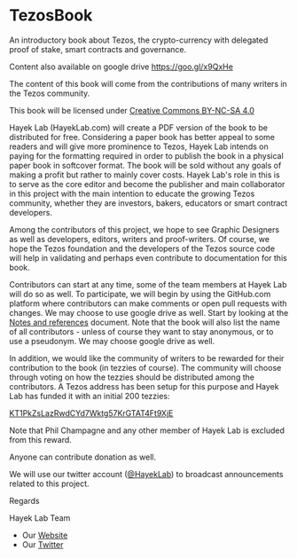 # TezosBook
An introductory book about Tezos, the crypto-currency with delegated proof of stake, smart contracts and governance.

Content also available on google drive
https://goo.gl/x9QxHe

The content of this book will come from the contributions of many writers in the Tezos community.

This book will be licensed under [Creative Commons BY-NC-SA 4.0](./LICENSE)

Hayek Lab (HayekLab.com) will create a PDF version of the book to be distributed for free. Considering
a paper book has better appeal to some readers and will give more prominence to Tezos, Hayek Lab intends on paying for
the formatting required in order to publish the book in a physical paper book in softcover format. The book will be sold
without any goals of making a profit but rather to mainly cover costs. Hayek Lab's role in this is to serve as
the core editor and become the publisher and main collaborator in this project with the main intention to educate the growing Tezos
community, whether they are investors, bakers, educators or smart contract developers.

Among the contributors of this project, we hope to see Graphic Designers as well as developers, editors, writers and 
proof-writers. Of course, we hope the Tezos foundation and the developers of the Tezos source code will help in 
validating and perhaps even contribute to documentation for this book.

Contributors can start at any time, some of the team members at Hayek Lab will do so as well. To participate, we will begin by
using the GitHub.com platform where contributors can make comments or open pull requests with changes. We may choose
to use google drive as well. Start by looking at the [Notes and references](Notes%20and%20References.md) document. Note 
that the book will also list the name of all contributors - unless of course they want to stay anonymous, or to use a 
pseudonym. We may choose google drive as well.

In addition, we would like the community of writers to be rewarded for their contribution to the book (in tezzies 
of course). The community will choose through voting on how the tezzies should be distributed among the 
contributors. A Tezos address has been setup for this purpose and Hayek Lab has funded it with an initial 200 tezzies:

[KT1PkZsLazRwdCYd7Wktg57KrGTAT4Ft9XjE][reward-fund]

Note that Phil Champagne and any other member of Hayek Lab is excluded from this reward.

Anyone can contribute donation as well.

We will use our twitter account ([@HayekLab][hayek-lab-twitter]) to broadcast announcements related to this project.

Regards

Hayek Lab Team

* Our [Website][hayek-lab-website]
* Our [Twitter][hayek-lab-twitter]

[reward-fund]: http://tzscan.io/KT1PkZsLazRwdCYd7Wktg57KrGTAT4Ft9XjE
[hayek-lab-website]: https://www.HayekLab.com
[hayek-lab-twitter]: https://twitter.com/HayekLab
